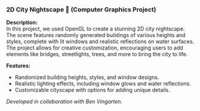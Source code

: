 ### 2D City Nightscape 🌆 (Computer Graphics Project)

**Description:**  
In this project, we used OpenGL to create a stunning 2D city nightscape. The scene features randomly generated buildings of various heights and styles, complete with lit windows and realistic reflections on water surfaces. The project allows for creative customization, encouraging users to add elements like bridges, streetlights, trees, and more to bring the city to life.

**Features:**
- Randomized building heights, styles, and window designs.
- Realistic lighting effects, including window glows and water reflections.
- Customizable cityscape with options for adding unique details.

*Developed in collaboration with Ben Vingarten.*

